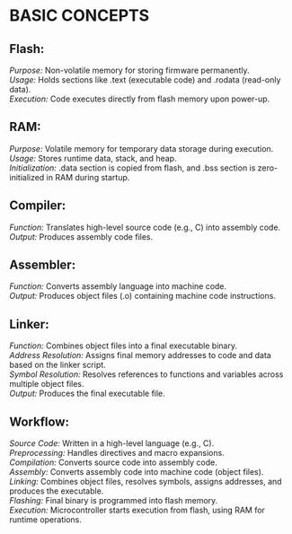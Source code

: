 # BASIC CONCEPTS
## Flash:
*Purpose:* Non-volatile memory for storing firmware permanently.  
*Usage:* Holds sections like .text (executable code) and .rodata (read-only data).  
*Execution:* Code executes directly from flash memory upon power-up.  

## RAM:  
*Purpose:* Volatile memory for temporary data storage during execution.  
*Usage:* Stores runtime data, stack, and heap.  
*Initialization:* .data section is copied from flash, and .bss section is zero-initialized in RAM during startup.  

## Compiler:  
*Function:* Translates high-level source code (e.g., C) into assembly code.  
*Output:* Produces assembly code files.  

## Assembler:  
*Function:* Converts assembly language into machine code.  
*Output:* Produces object files (.o) containing machine code instructions.  
  
## Linker:
*Function:* Combines object files into a final executable binary.  
*Address Resolution:* Assigns final memory addresses to code and data based on the linker script.  
*Symbol Resolution:* Resolves references to functions and variables across multiple object files.  
*Output:* Produces the final executable file.  
  
## Workflow:  
*Source Code:* Written in a high-level language (e.g., C).  
*Preprocessing:* Handles directives and macro expansions.  
*Compilation:* Converts source code into assembly code.  
*Assembly:* Converts assembly code into machine code (object files).  
*Linking:* Combines object files, resolves symbols, assigns addresses, and produces the executable.  
*Flashing:* Final binary is programmed into flash memory.   
*Execution:* Microcontroller starts execution from flash, using RAM for runtime operations.  
